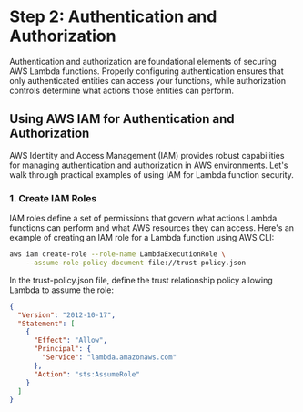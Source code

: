 # Step 2: Authentication and Authorization

Authentication and authorization are foundational elements of securing AWS Lambda functions. Properly configuring authentication ensures that only authenticated entities can access your functions, while authorization controls determine what actions those entities can perform.

## Using AWS IAM for Authentication and Authorization

AWS Identity and Access Management (IAM) provides robust capabilities for managing authentication and authorization in AWS environments. Let's walk through practical examples of using IAM for Lambda function security.

### 1. Create IAM Roles

IAM roles define a set of permissions that govern what actions Lambda functions can perform and what AWS resources they can access. Here's an example of creating an IAM role for a Lambda function using AWS CLI:

```bash
aws iam create-role --role-name LambdaExecutionRole \
    --assume-role-policy-document file://trust-policy.json
```

In the trust-policy.json file, define the trust relationship policy allowing Lambda to assume the role:
```json
{
  "Version": "2012-10-17",
  "Statement": [
    {
      "Effect": "Allow",
      "Principal": {
        "Service": "lambda.amazonaws.com"
      },
      "Action": "sts:AssumeRole"
    }
  ]
}

```



